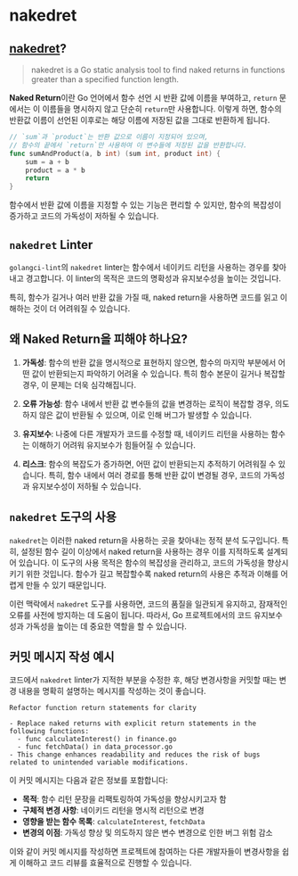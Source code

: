# nakedret

## [nakedret](https://github.com/alexkohler/nakedret)?

> nakedret is a Go static analysis tool to find naked returns in functions greater than a specified function length.

**Naked Return**이란 Go 언어에서 함수 선언 시 반환 값에 이름을 부여하고, `return` 문에서는 이 이름들을 명시하지 않고 단순히 `return`만 사용합니다. 이렇게 하면, 함수의 반환값 이름이 선언된 이후로는 해당 이름에 저장된 값을 그대로 반환하게 됩니다.

```go
// `sum`과 `product`는 반환 값으로 이름이 지정되어 있으며, 
// 함수의 끝에서 `return`만 사용하여 이 변수들에 저장된 값을 반환합니다.
func sumAndProduct(a, b int) (sum int, product int) {
    sum = a + b
    product = a * b
    return
}
```

함수에서 반환 값에 이름을 지정할 수 있는 기능은 편리할 수 있지만, 함수의 복잡성이 증가하고 코드의 가독성이 저하될 수 있습니다.

## `nakedret` Linter

`golangci-lint`의 `nakedret` linter는 함수에서 네이키드 리턴을 사용하는 경우를 찾아내고 경고합니다.
이 linter의 목적은 코드의 명확성과 유지보수성을 높이는 것입니다.

특히, 함수가 길거나 여러 반환 값을 가질 때, naked return을 사용하면 코드를 읽고 이해하는 것이 더 어려워질 수 있습니다.

## 왜 Naked Return을 피해야 하나요?

1. **가독성**: 함수의 반환 값을 명시적으로 표현하지 않으면, 함수의 마지막 부분에서 어떤 값이 반환되는지 파악하기 어려울 수 있습니다. 특히 함수 본문이 길거나 복잡할 경우, 이 문제는 더욱 심각해집니다.

2. **오류 가능성**: 함수 내에서 반환 값 변수들의 값을 변경하는 로직이 복잡할 경우, 의도하지 않은 값이 반환될 수 있으며, 이로 인해 버그가 발생할 수 있습니다.

3. **유지보수**: 나중에 다른 개발자가 코드를 수정할 때, 네이키드 리턴을 사용하는 함수는 이해하기 어려워 유지보수가 힘들어질 수 있습니다.

4. **리스크**: 함수의 복잡도가 증가하면, 어떤 값이 반환되는지 추적하기 어려워질 수 있습니다. 특히, 함수 내에서 여러 경로를 통해 반환 값이 변경될 경우, 코드의 가독성과 유지보수성이 저하될 수 있습니다.

## `nakedret` 도구의 사용

`nakedret`는 이러한 naked return을 사용하는 곳을 찾아내는 정적 분석 도구입니다. 특히, 설정된 함수 길이 이상에서 naked return을 사용하는 경우 이를 지적하도록 설계되어 있습니다. 이 도구의 사용 목적은 함수의 복잡성을 관리하고, 코드의 가독성을 향상시키기 위한 것입니다. 함수가 길고 복잡할수록 naked return의 사용은 추적과 이해를 어렵게 만들 수 있기 때문입니다.

이런 맥락에서 `nakedret` 도구를 사용하면, 코드의 품질을 일관되게 유지하고, 잠재적인 오류를 사전에 방지하는 데 도움이 됩니다. 따라서, Go 프로젝트에서의 코드 유지보수성과 가독성을 높이는 데 중요한 역할을 할 수 있습니다.

## 커밋 메시지 작성 예시

코드에서 `nakedret` linter가 지적한 부분을 수정한 후, 해당 변경사항을 커밋할 때는 변경 내용을 명확히 설명하는 메시지를 작성하는 것이 좋습니다.

```plaintext
Refactor function return statements for clarity

- Replace naked returns with explicit return statements in the following functions:
  - func calculateInterest() in finance.go
  - func fetchData() in data_processor.go
- This change enhances readability and reduces the risk of bugs related to unintended variable modifications.
```

이 커밋 메시지는 다음과 같은 정보를 포함합니다:

- **목적**: 함수 리턴 문장을 리팩토링하여 가독성을 향상시키고자 함
- **구체적 변경 사항**: 네이키드 리턴을 명시적 리턴으로 변경
- **영향을 받는 함수 목록**: `calculateInterest`, `fetchData`
- **변경의 이점**: 가독성 향상 및 의도하지 않은 변수 변경으로 인한 버그 위험 감소

이와 같이 커밋 메시지를 작성하면 프로젝트에 참여하는 다른 개발자들이 변경사항을 쉽게 이해하고 코드 리뷰를 효율적으로 진행할 수 있습니다.
